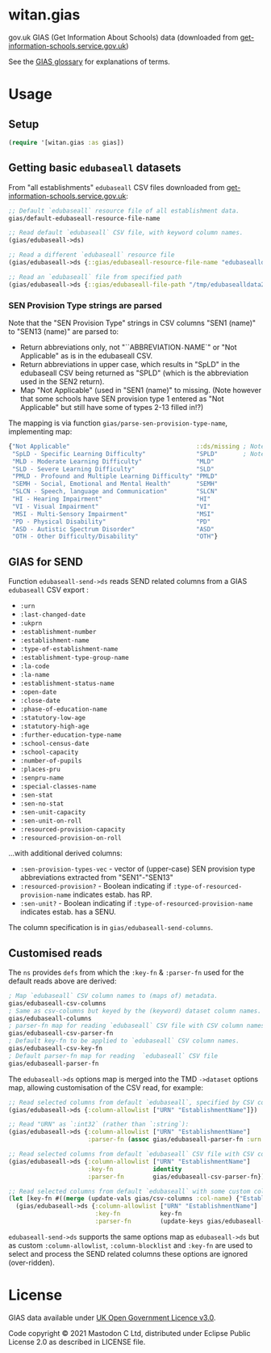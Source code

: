 # witan.gias

gov.uk GIAS (Get Information About Schools) data (downloaded from [get-information-schools.service.gov.uk](https://www.get-information-schools.service.gov.uk/))

See the [GIAS glossary](https://www.get-information-schools.service.gov.uk/glossary) for explanations of terms.

# Usage

## Setup

``` clojure
(require '[witan.gias :as gias])
```

##  Getting basic `edubaseall` datasets

From "all establishments" `edubaseall` CSV files downloaded from [get-information-schools.service.gov.uk](https://www.get-information-schools.service.gov.uk/):

```clojure
;; Default `edubaseall` resource file of all establishment data.
gias/default-edubaseall-resource-file-name

;; Read default `edubaseall` CSV file, with keyword column names.
(gias/edubaseall->ds)

;; Read a different `edubaseall` resource file
(gias/edubaseall->ds {::gias/edubaseall-resource-file-name "edubasealldata20230817.csv"})

;; Read an `edubaseall` file from specified path
(gias/edubaseall->ds {::gias/edubaseall-file-path "/tmp/edubasealldata20230421.csv"})
```

### SEN Provision Type strings are parsed

Note that the "SEN Provision Type" strings in CSV columns "SEN1 (name)" to "SEN13 (name)" are parsed to:

- Return abbreviations only, not "``ABBREVIATION` - `NAME`" or "Not Applicable" as is in the edubaseall CSV.
- Return abbreviations in upper case, which results in "SpLD" in the edubaseall CSV being returned as "SPLD" (which is the abbreviation used in the SEN2 return).
- Map "Not Applicable" (used in "SEN1 (name)" to missing. 
  (Note however that some schools have SEN provision type 1 entered as "Not Applicable" but still have some of types 2-13 filled in!?)

The mapping is via function `gias/parse-sen-provision-type-name`, implementing map:
```clojure
{"Not Applicable"                                   ::ds/missing ; Note missing
 "SpLD - Specific Learning Difficulty"              "SPLD"       ; Note upper-case
 "MLD - Moderate Learning Difficulty"               "MLD"
 "SLD - Severe Learning Difficulty"                 "SLD"
 "PMLD - Profound and Multiple Learning Difficulty" "PMLD"
 "SEMH - Social, Emotional and Mental Health"       "SEMH"
 "SLCN - Speech, language and Communication"        "SLCN"
 "HI - Hearing Impairment"                          "HI"
 "VI - Visual Impairment"                           "VI"
 "MSI - Multi-Sensory Impairment"                   "MSI"
 "PD - Physical Disability"                         "PD"
 "ASD - Autistic Spectrum Disorder"                 "ASD"
 "OTH - Other Difficulty/Disability"                "OTH"}
```

## GIAS for SEND

Function `edubaseall-send->ds` reads SEND related columns from a GIAS `edubaseall` CSV export :

- `:urn`
- `:last-changed-date`
- `:ukprn`
- `:establishment-number`
- `:establishment-name`
- `:type-of-establishment-name`
- `:establishment-type-group-name`
- `:la-code`
- `:la-name`
- `:establishment-status-name`
- `:open-date`
- `:close-date`
- `:phase-of-education-name`
- `:statutory-low-age`
- `:statutory-high-age`
- `:further-education-type-name`
- `:school-census-date`
- `:school-capacity`
- `:number-of-pupils`
- `:places-pru`
- `:senpru-name`
- `:special-classes-name`
- `:sen-stat`
- `:sen-no-stat`
- `:sen-unit-capacity`
- `:sen-unit-on-roll`
- `:resourced-provision-capacity`
- `:resourced-provision-on-roll`

…with additional derived columns:

   - `:sen-provision-types-vec` - vector of (upper-case) SEN provision type abbreviations extracted from \"SEN1\"-\"SEN13\"
   - `:resourced-provision?` - Boolean indicating if `:type-of-resourced-provision-name` indicates estab. has RP.
   - `:sen-unit?` - Boolean indicating if `:type-of-resourced-provision-name` indicates estab. has a SENU.

The column specification is in `gias/edubaseall-send-columns`.

## Customised reads

The `ns` provides `defs` from which the `:key-fn` & `:parser-fn`  used for the default reads above are derived:

```clojure
; Map `edubaseall` CSV column names to (maps of) metadata.
gias/edubaseall-csv-columns
; Same as csv-columns but keyed by the (keyword) dataset column names.
gias/edubaseall-columns
; parser-fn map for reading `edubaseall` CSV file with CSV column names.
gias/edubaseall-csv-parser-fn
; Default key-fn to be applied to `edubaseall` CSV column names.
gias/edubaseall-csv-key-fn
; Default parser-fn map for reading  `edubaseall` CSV file
gias/edubaseall-parser-fn
```

The `edubaseall->ds` options map is merged into the TMD `->dataset` options map, allowing customisation of the CSV read, for example:

```clojure
;; Read selected columns from default `edubaseall`, specified by CSV column name:
(gias/edubaseall->ds {:column-allowlist ["URN" "EstablishmentName"]})

;; Read "URN" as `:int32` (rather than `:string`):
(gias/edubaseall->ds {:column-allowlist ["URN" "EstablishmentName"]
                      :parser-fn (assoc gias/edubaseall-parser-fn :urn :int32)})

;; Read selected columns from default `edubaseall` CSV file with CSV colum names:
(gias/edubaseall->ds {:column-allowlist ["URN" "EstablishmentName"]
                      :key-fn           identity
                      :parser-fn        gias/edubaseall-csv-parser-fn})

;; Read selected columns from default `edubaseall` with some custom column names:
(let [key-fn #((merge (update-vals gias/csv-columns :col-name) {"EstablishmentName" :gias-establishment-name}) % %)]
  (gias/edubaseall->ds {:column-allowlist ["URN" "EstablishmentName"]
                        :key-fn           key-fn
                        :parser-fn        (update-keys gias/edubaseall-csv-parser-fn key-fn)}))
```

`edubaseall-send->ds` supports the same options map as `edubaseall->ds` but as custom `:column-allowlist`, `:column-blocklist` and `:key-fn` are used to select and process the SEND related columns these options are ignored (over-ridden).

# License

GIAS data available under [UK Open Government Licence v3.0](https://www.nationalarchives.gov.uk/doc/open-government-licence/version/3/).

Code copyright © 2021 Mastodon C Ltd, distributed under Eclipse Public License 2.0 as described in LICENSE file.

